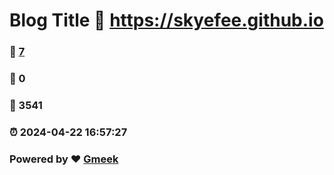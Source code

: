 # Blog Title :link: https://skyefee.github.io 
### :page_facing_up: [7](https://skyefee.github.io/tag.html) 
### :speech_balloon: 0 
### :hibiscus: 3541 
### :alarm_clock: 2024-04-22 16:57:27 
### Powered by :heart: [Gmeek](https://github.com/Meekdai/Gmeek)

